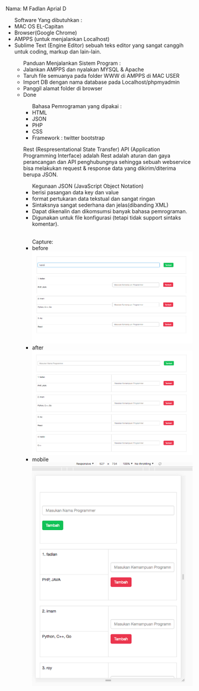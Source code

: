 Nama: M Fadlan Aprial D

<ul>
Software Yang dibutuhkan :
<li>MAC OS EL-Capitan</li>
<li>Browser(Google Chrome)</li>
<li>AMPPS (untuk menjalankan Localhost)</li>
<li>Sublime Text (Engine Editor) sebuah teks editor yang sangat canggih untuk coding, markup dan lain-lain.
 </li></u>

<ul>
Panduan Menjalankan Sistem Program :
<li>Jalankan AMPPS dan nyalakan MYSQL & Apache</li>
<li>Taruh file semuanya pada folder WWW di AMPPS di MAC USER</li>
<li>Import DB dengan nama database pada Localhost/phpmyadmin</li>
<li>Panggil alamat folder di browser</li>
<li>Done</li></u>
<hl>
 
<ul>
Bahasa Pemrograman yang dipakai :
<li>HTML</li>
<li>JSON</li>
<li>PHP</li>
<li>CSS</li>
<li>Framework :  twitter bootstrap</li></ul>

Rest (Respresentational State Transfer) API (Application Programming Interface) adalah Rest adalah aturan dan gaya perancangan dan API penghubungnya sehingga sebuah webservice bisa melakukan request & response data yang dikirim/diterima berupa JSON.
<ul>
Kegunaan JSON (JavaScript Object Notation)
<li>berisi pasangan data key dan value</li>
<li>format pertukaran data tekstual dan sangat ringan</li>
<li>Sintaksnya sangat sederhana dan jelas(dibanding XML)</li>
<li>Dapat dikenalin dan dikomsumsi banyak bahasa pemrograman.</li>
<li>Digunakan untuk file konfigurasi (tetapi tidak support sintaks komentar).</li></ul>

<br/>
<ul>
Capture:

<li>before</li>
<img src="before.png">
<li>after</li>
<img src="after.png">
<li>mobile</li>
<img src="mobile.png"></ul>
